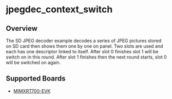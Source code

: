 # jpegdec_context_switch

## Overview
The SD JPEG decoder example decodes a series of JPEG pictures stored on SD card
then shows them one by one on panel.
Two slots are used and each has one descriptor linked to itself. After slot 0
finishes slot 1 will be switch on in this round. After slot 1 finishes then the
next round starts, slot 0 will be switched on again.

## Supported Boards
- [MIMXRT700-EVK](../../../_boards/mimxrt700evk/driver_examples/jpegdec/jpegdec_examples_readme.md)
